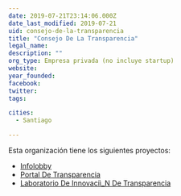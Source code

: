 ```yaml
---
date: 2019-07-21T23:14:06.000Z
date_last_modified: 2019-07-21
uid: consejo-de-la-transparencia
title: "Consejo De La Transparencia"
legal_name: 
description: ""
org_type: Empresa privada (no incluye startup)
website: 
year_founded: 
facebook: 
twitter: 
tags:

cities: 
  - Santiago

---
```


Esta organización tiene los siguientes proyectos:

- [Infolobby](/proyectos/infolobby)
- [Portal De Transparencia](/proyectos/portal-de-transparencia)
- [Laboratorio De Innovaciì_N De Transparencia](/proyectos/laboratorio-de-innovacii-n-de-transparencia)
